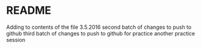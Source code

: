 # README #
Adding to contents of the file 3.5.2016
second batch of changes to push to github
third batch of changes to push to github for practice
another practice session
